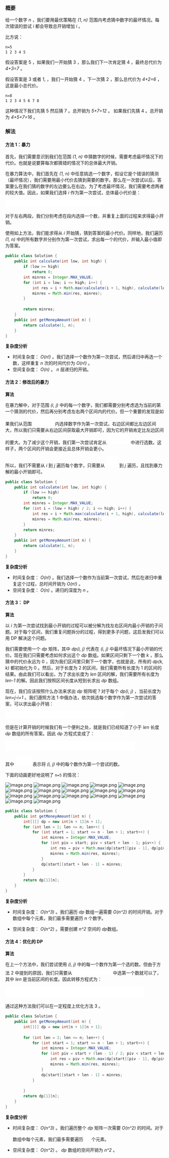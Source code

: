 ### 概要

给一个数字 *n* ，我们要用最优策略在 *(1, n)* 范围内考虑猜中数字的最坏情况。每次错误的尝试 *i* 都会导致总开销增加 *i* 。

比方说：
```
n=5
1 2 3 4 5
```
假设答案是 5 ，如果我们一开始猜 3 ，那么我们下一次肯定猜 4 ，最终总代价为 *4+3=7* 。

假设答案是 3 或者 1, ，我们一开始猜 4 ，下一次猜 2 ，那么总代价为 *4+2=6* ，这是最小总代价。

```
n=8
1 2 3 4 5 6 7 8
```
这种情况下我们先猜 5 然后猜 7 。总开销为 *5+7=12* 。
如果我们先猜 4 。总开销为 *4+5+7=16* 。

### 解法

#### 方法 1：暴力

首先，我们需要意识到我们在范围 *(1, n)* 中猜数字的时候，需要考虑最坏情况下的代价。也就是说要算每次都猜错的情况下的总体最大开销。

在暴力算法中，我们首先在 *(1, n)* 中任意挑选一个数字，假设它是个错误的猜测（最坏情况），我们需要用最小代价去猜到需要的数字。那么在一次尝试以后，答案要么在我们猜的数字的左边要么在右边，为了考虑最坏情况，我们需要考虑两者的较大值。因此，如果我们选择 *i* 作为第一次尝试，总体最小代价是：

![\mathrm{cost}(1,n)=i+\max\big(\mathrm{cost}(1,i-1),\mathrm{cost}(i+1,n)\big) ](./p____mathrm{cost}_1,_n_=i_+_maxbig_mathrm{cost}_1,i-1_,_mathrm{cost}_i+1,n_big____.png) 

对于左右两段，我们分别考虑在段内选择一个数，并重复上面的过程来求得最小开销。

使用如上方法，我们能求得从 *i* 开始猜，猜到答案的最小代价。同样地，我们遍历 *(1, n)* 中的所有数字并分别作为第一次尝试，求出每一个的代价，并输入最小值即为答案。

```Java []
public class Solution {
    public int calculate(int low, int high) {
        if (low >= high)
            return 0;
        int minres = Integer.MAX_VALUE;
        for (int i = low; i <= high; i++) {
            int res = i + Math.max(calculate(i + 1, high), calculate(low, i - 1));
            minres = Math.min(res, minres);
        }

        return minres;
    }
    public int getMoneyAmount(int n) {
        return calculate(1, n);
    }
}
```

**复杂度分析**

* 时间复杂度： *O(n!)* 。我们选择一个数作为第一次尝试，然后递归中再选一个数，这样重复 *n* 次的时间代价为 *O(n!)* 。
* 空间复杂度： *O(n)* 。 *n* 层递归的开销。


#### 方法 2：修改后的暴力

**算法**

在暴力解中，对于范围 *(i, j)* 中的每一个数字，我们都需要分别考虑选为当前的第一个猜测的代价，然后再分别考虑左右两个区间内的代价。但一个重要的发现是如果我们从范围 ![\big(i,\frac{i+j}{2}\big) ](./p__big__i,frac{i+j}{2}_big__.png)  内选择数字作为第一次尝试，右边区间都比左边区间大，所以我们只需要从右边区间获取最大开销即可，因为它的开销肯定比左边区间的要大。为了减少这个开销，我们第一次尝试肯定从 ![\big(\frac{i+j}{2},j\big) ](./p__big_frac{i+j}{2},_jbig__.png)  中进行选数。这样子，两个区间的开销会更接近且总体开销会更小。

所以，我们不需要从 *i* 到 *j* 遍历每个数字，只需要从 ![\frac{i+j}{2} ](./p__frac{i+j}{2}_.png)  到 *j* 遍历，且找到暴力解的最小开销即可。

```Java []
public class Solution {
    public int calculate(int low, int high) {
        if (low >= high)
            return 0;
        int minres = Integer.MAX_VALUE;
        for (int i = (low + high) / 2; i <= high; i++) {
            int res = i + Math.max(calculate(i + 1, high), calculate(low, i - 1));
            minres = Math.min(res, minres);
        }
        return minres;
    }
    public int getMoneyAmount(int n) {
        return calculate(1, n);
    }
}
```

**复杂度分析**

* 时间复杂度： *O(n!)* 。我们选择一个数作为当前第一次尝试，然后在递归中重复这个过程，总时间开销为 *O(n!)* 。
* 空间复杂度： *O(n)* 。递归的深度为 *n* 。


#### 方法 3： DP

**算法**

以 *i* 为第一次尝试找到最小开销的过程可以被分解为找左右区间内最小开销的子问题。对于每个区间，我们重复问题拆分的过程，得到更多子问题，这启发我们可以用 DP 解决这个问题。

我们需要使用一个 *dp* 矩阵，其中 *dp(i, j)* 代表在 *(i, j)* 中最坏情况下最小开销的代价。现在我们只需要考虑如何求出这个 *dp* 数组。如果区间只剩下一个数 *k* ，那么猜中的代价永远为 0 ，因为我们区间里只剩下一个数字，也就是说，所有的 *dp(k, k)* 都初始化为 0 。然后，对于长度为 2 的区间，我们需要所有长度为 1 的区间的结果。由此我们可以看出，为了求出长度为 *len* 区间的解，我们需要所有长度为 *len-1* 的解。因此我们按照区间长度从短到长求出 *dp* 数组。

现在，我们应该按照什么办法来求出 *dp* 矩阵呢？对于每个 *dp(i, j)* ，当前长度为 *len=j-i+1* 。我们遵照方法 1 中俄办法，依次挑选每个数字作为第一次尝试的答案，可以求出最小开销：

![\mathrm{cost}(i,j)=\mathrm{pivot}+\max\big(\mathrm{cost}(i,\mathrm{pivot}-1),\mathrm{cost}(\mathrm{pivot}+1,n)\big) ](./p____mathrm{cost}_i,_j_=mathrm{pivot}_+_maxbig_mathrm{cost}_i,mathrm{pivot}-1_,_mathrm{cost}_mathrm{pivot}+1,n_big____.png) 

但是在计算开销的时候我们有一个便利之处，就是我们已经知道了小于 *len* 长度 *dp* 数组的所有答案。因此 dp 方程式变成了：

![\mathrm{dp}(i,j)=\min_{\mathrm{pivots}(i,j)}\big\[\mathrm{pivot}+\max\big(\mathrm{dp}(i,\mathrm{pivot}-1),\mathrm{dp}(\mathrm{pivot}+1,n)\big)\big\] ](./p____mathrm{dp}_i,_j__=_min_{mathrm{pivots}_i,_j_}_big__mathrm{pivot}_+_max_big__mathrm{dp}_i,mathrm{pivot}-1__,_mathrm{dp}_mathrm{pivot}+1,n__big__big____.png) 

其中 ![\min_{\mathrm{pivots}(i,j)} ](./p__min_{mathrm{pivots}_i,_j_}_.png)  表示将 *(i, j)* 中的每个数作为第一个尝试的数。

下面的动画更好地说明了 `n=5` 的情况：

 ![image.png](https://pic.leetcode-cn.com/ab62c6f959a723cd1777251c7b8ec17b2207ca6852b2e2c8a3e6efadaac4810c-image.png) ![image.png](https://pic.leetcode-cn.com/6101e774ede46ed6eca6e367ac0fffe402e18b56648b2abf19b25059ab23c848-image.png) ![image.png](https://pic.leetcode-cn.com/6ac9d40d277ef35a9b001a1daeeeaf7f96556b2254c71c344f1193c92e490f05-image.png) ![image.png](https://pic.leetcode-cn.com/f844f408b64eacdc56f3ccf0df2db172688665284ddce1ec755d9fb4230b3af2-image.png) ![image.png](https://pic.leetcode-cn.com/a5eb81438976de13c1bb4c8fc4f36a1bfc9c6f7f12f1c7134cba81db914b4b69-image.png) ![image.png](https://pic.leetcode-cn.com/6331c2db1c74a7322ae728b1ab769e1dbf92740bc989fe523673640a0774f98a-image.png) ![image.png](https://pic.leetcode-cn.com/7a923085dd5815df2516c208b2e1627586c4f93d663207758b233f05a3a47599-image.png) ![image.png](https://pic.leetcode-cn.com/94a7efecca2d88d3cc755daddebe7e3e06def87e22fa6a99cd59f52c9527c95d-image.png) ![image.png](https://pic.leetcode-cn.com/f51b41118bed4c15734d75a32e34155e7141ac8afa84398730da221b487c6629-image.png) ![image.png](https://pic.leetcode-cn.com/38a8868b9f6dc0b1698192d511e8fcddb18771d33100dd3465f39e9afd2b1292-image.png) ![image.png](https://pic.leetcode-cn.com/461abb46f9bd74da88917364bc99c9367fde5652568822f3921fdae1419e4ea1-image.png) ![image.png](https://pic.leetcode-cn.com/4f46f5067737190a67422064da61aebd676388d97744158b0b14fd3d12fe46dd-image.png) ![image.png](https://pic.leetcode-cn.com/19308c0c6876e616e90e3731ae869f63b3f614875df3353f436da50bb587c805-image.png) ![image.png](https://pic.leetcode-cn.com/8c68b4742a33c9e357bc52e70b6e7de7689e218da9c07d43100e505e673a3cf6-image.png) ![image.png](https://pic.leetcode-cn.com/7d14537b72c09db6c9cfef47e66eed1acdb4714bf3205553525f5248fd9c8ecd-image.png) ![image.png](https://pic.leetcode-cn.com/080612d263a8db3a4b289bbb7edc96beaaeaa736d9afd872c1e6f88e56d3df5f-image.png) ![image.png](https://pic.leetcode-cn.com/fb86565f5ef3f7f7f4b12dda329de17215613b1775f113f1f3f2911341820ad0-image.png) 

```Java []
public class Solution {
    public int getMoneyAmount(int n) {
        int[][] dp = new int[n + 1][n + 1];
        for (int len = 2; len <= n; len++) {
            for (int start = 1; start <= n - len + 1; start++) {
                int minres = Integer.MAX_VALUE;
                for (int piv = start; piv < start + len - 1; piv++) {
                    int res = piv + Math.max(dp[start][piv - 1], dp[piv + 1][start + len - 1]);
                    minres = Math.min(res, minres);
                }
                dp[start][start + len - 1] = minres;
            }
        }
        return dp[1][n];
    }
}
```

**复杂度分析**

* 时间复杂度： *O(n^3)* 。我们遍历 *dp* 数组一遍需要 *O(n^2)* 的时间开销。对于数组中每个元素，我们最多需要遍历 *n* 个数字。

* 空间复杂度： *O(n^2)* 。需要创建 *n^2* 空间的 *dp*数组。


#### 方法 4：优化的 DP

**算法**

在上一个方法中，我们尝试使用 *(i, j)* 中的每一个数作为第一个选的数。但由于方法 2 中提到的原因，我们只需要从 ![\big(i+(len-1)/2,j\big) ](./p__big_i+_len-1__2,jbig__.png)  中选第一个数就可以了，其中 *len* 是当前区间的长度。因此转移方程式为：

![\mathrm{dp}(i,j)=\min_{\mathrm{pivots}\big(i+\frac{len-1}{2},j\big)}\big\[\mathrm{pivot}+\max\big(\mathrm{dp}(i,\mathrm{pivot}-1),\mathrm{dp}(\mathrm{pivot}+1,n)\big)\big\] ](./p____mathrm{dp}_i,_j_=min_{mathrm{pivots}big_i+frac{len-1}{2},_jbig_}big_mathrm{pivot}_+_maxbig_mathrm{dp}_i,mathrm{pivot}-1_,_mathrm{dp}_mathrm{pivot}+1,n_big_big____.png) 

通过这种方法我们可以在一定程度上优化方法 3 。

```Java []
public class Solution {
    public int getMoneyAmount(int n) {
        int[][] dp = new int[n + 1][n + 1];

        for (int len = 2; len <= n; len++) {
            for (int start = 1; start <= n - len + 1; start++) {
                int minres = Integer.MAX_VALUE;
                for (int piv = start + (len - 1) / 2; piv < start + len - 1; piv++) {
                    int res = piv + Math.max(dp[start][piv - 1], dp[piv + 1][start + len - 1]);
                    minres = Math.min(res, minres);
                }
                dp[start][start + len - 1] = minres;
            }

        }
        return dp[1][n];
    }
}
```

**复杂度分析**

* 时间复杂度： *O(n^3)* 。我们遍历整个 *dp* 矩阵一次需要 *O(n^2)* 的时间。对于数组中每个元素，我们最多需要遍历 ![\frac{n}{2} ](./p__frac{n}{2}_.png)  个元素。

* 空间复杂度： *O(n^2)* 。 *dp* 数组的空间开销为 *n^2* 。
